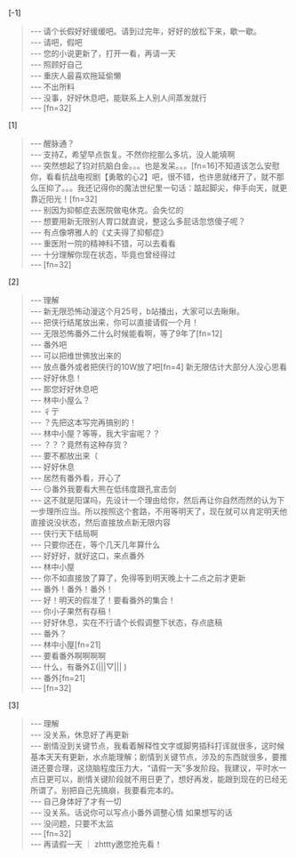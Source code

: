 
[-1] 
>--- 请个长假好好缓缓吧。请到过完年，好好的放松下来，歇一歇。<br>
>--- 请吧，假吧<br>
>--- 您的小说更新了，打开一看，再请一天<br>
>--- 照顾好自己<br>
>--- 重庆人最喜欢拖延偷懒<br>
>--- 不出所料<br>
>--- 没事，好好休息吧，能联系上人别人间蒸发就行<br>
>--- [fn=32]<br>

[1] 
>--- 醒脉通？<br>
>--- 支持Z，希望早点恢复。不然你挖那么多坑，没人能填啊<br>
>--- 突然想起了钧对抗脑白金。。。也是发呆。。。[fn=16]不知道该怎么安慰你，看看抗战电视剧【勇敢的心2】吧，很不错，也许思就绪开了，就不那么压抑了。。。我还记得你的魔法世纪里一句话：踮起脚尖，伸手向天，就更靠近阳光！[fn=32]<br>
>--- 别因为抑郁症去医院做电休克。会失忆的<br>
>--- 想要用新无限别人胃口就直说，整这么多屁话忽悠傻子呢？<br>
>--- 有点像堺雅人的《丈夫得了抑郁症》<br>
>--- 重医附一院的精神科不错，可以去看看<br>
>--- 十分理解你现在状态，毕竟也曾经得过<br>
>--- [fn=32]<br>

[2] 
>--- 理解<br>
>--- 新无限恐怖动漫这个月25号，b站播出，大家可以去瞅瞅。<br>
>--- 把侠行结尾放出来，你可以直接请假一个月！<br>
>--- 无限恐怖番外二什么时候能看啊，等了9年了[fn=12]<br>
>--- 番外吧<br>
>--- 可以把维世佛放出来的<br>
>--- 放点番外或者把侠行的10W放了吧[fn=4] 新无限估计大部分人没心思看<br>
>--- 好好休息！<br>
>--- 那您好好休息吧<br>
>--- 林中小屋么？<br>
>--- 彳亍<br>
>--- ？先把这本写完再搞别的！<br>
>--- 林中小屋？等等，我大宇宙呢？？<br>
>--- ？？？竟然有这种存货？<br>
>--- 要不都放出来（<br>
>--- 好好休息<br>
>--- 居然有番外看，开心了<br>
>--- 😏番外我要看大熊在低纬度跟孔宣击剑<br>
>--- 这不就是阳谋吗，先设计一个理由给你，然后再让你自然而然的认为下一步理所应当。所以按照这个套路，不用等明天了，现在就可以肯定明天他直接说没状态，然后直接放点新无限内容<br>
>--- 侠行天下结局啊<br>
>--- 只要你还在，等个几天几年算什么<br>
>--- 好好好，就好这口，来点番外<br>
>--- 林中小屋<br>
>--- 你不如直接放了算了，免得等到明天晚上十二点之前才更新<br>
>--- 番外！番外！番外！<br>
>--- 好！明天的假准了！要看番外的集合！<br>
>--- 你小子果然有存稿！<br>
>--- 好好休息，实在不行请个长假调整下状态，存点底稿<br>
>--- 番外？<br>
>--- 林中小屋[fn=21]<br>
>--- 要看番外啊啊啊啊<br>
>--- 什么，有番外Σ(|||▽||| )<br>
>--- 番外[fn=21]<br>
>--- [fn=32]<br>

[3] 
>--- 理解<br>
>--- 没关系，休息好了再更新<br>
>--- 剧情没到关键节点，我看着解释性文字或脚男插科打诨就很多，这时候基本天天有更新，水点能理解；剧情到关键节点，涉及的东西就很多，要推进还要合理，这烧脑程度压力大，“请假一天”多发阶段。我建议，平时水一点日更可以，剧情关键阶段就不用日更了，想好再发，能跟到现在的已经无所谓了。别把自己先搞崩，我要看完本的。<br>
>--- 自己身体好了才有一切<br>
>--- 没关系。话说你可以写点小番外调整心情 如果想写的话<br>
>--- 没问题，只要不太监<br>
>--- [fn=32]<br>
>--- 再请假一天 ｜ zhttty邀您抢先看！<br>
